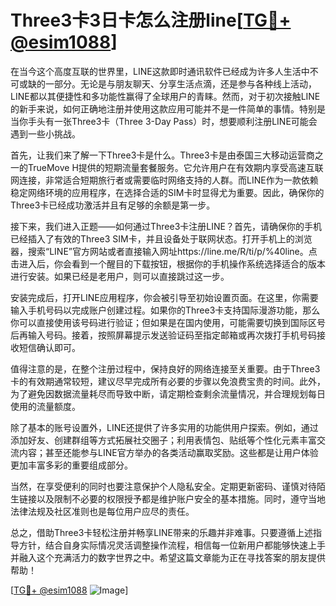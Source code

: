 # Three3卡3日卡怎么注册line[[TG💪+ @esim1088](https://t.me/s/esim1088)]

在当今这个高度互联的世界里，LINE这款即时通讯软件已经成为许多人生活中不可或缺的一部分。无论是与朋友聊天、分享生活点滴，还是参与各种线上活动，LINE都以其便捷性和多功能性赢得了全球用户的青睐。然而，对于初次接触LINE的新手来说，如何正确地注册并使用这款应用可能并不是一件简单的事情。特别是当你手头有一张Three3卡（Three 3-Day Pass）时，想要顺利注册LINE可能会遇到一些小挑战。

首先，让我们来了解一下Three3卡是什么。Three3卡是由泰国三大移动运营商之一的TrueMove H提供的短期流量套餐服务。它允许用户在有效期内享受高速互联网连接，非常适合短期旅行者或需要临时网络支持的人群。而LINE作为一款依赖稳定网络环境的应用程序，在选择合适的SIM卡时显得尤为重要。因此，确保你的Three3卡已经成功激活并且有足够的余额是第一步。

接下来，我们进入正题——如何通过Three3卡注册LINE？首先，请确保你的手机已经插入了有效的Three3 SIM卡，并且设备处于联网状态。打开手机上的浏览器，搜索“LINE”官方网站或者直接输入网址https://line.me/R/ti/p/%40line。点击进入后，你会看到一个醒目的下载按钮，根据你的手机操作系统选择适合的版本进行安装。如果已经是老用户，则可以直接跳过这一步。

安装完成后，打开LINE应用程序，你会被引导至初始设置页面。在这里，你需要输入手机号码以完成账户创建过程。如果你的Three3卡支持国际漫游功能，那么你可以直接使用该号码进行验证；但如果是在国内使用，可能需要切换到国际区号后再输入号码。接着，按照屏幕提示发送验证码至指定邮箱或再次拨打手机号码接收短信确认即可。

值得注意的是，在整个注册过程中，保持良好的网络连接至关重要。由于Three3卡的有效期通常较短，建议尽早完成所有必要的步骤以免浪费宝贵的时间。此外，为了避免因数据流量耗尽而导致中断，请定期检查剩余流量情况，并合理规划每日使用的流量额度。

除了基本的账号设置外，LINE还提供了许多实用的功能供用户探索。例如，通过添加好友、创建群组等方式拓展社交圈子；利用表情包、贴纸等个性化元素丰富交流内容；甚至还能参与LINE官方举办的各类活动赢取奖励。这些都是让用户体验更加丰富多彩的重要组成部分。

当然，在享受便利的同时也要注意保护个人隐私安全。定期更新密码、谨慎对待陌生链接以及限制不必要的权限授予都是维护账户安全的基本措施。同时，遵守当地法律法规及社区准则也是每位用户应尽的责任。

总之，借助Three3卡轻松注册并畅享LINE带来的乐趣并非难事。只要遵循上述指导方针，结合自身实际情况灵活调整操作流程，相信每一位新用户都能够快速上手并融入这个充满活力的数字世界之中。希望这篇文章能为正在寻找答案的朋友提供帮助！

[[TG💪+ @esim1088](https://t.me/s/esim1088) ![Image](https://i.postimg.cc/4NQfJmqS/Snipaste-2025-05-13-00-14-12.png)]